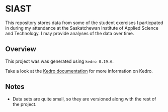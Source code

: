 # SIAST

This repository stores data from some of the student exercises I particpated in during my attendance at the Saskatchewan Institute of Applied Science and Technology. I may provide analyses of the data over time.

## Overview

This project was was generated using `kedro 0.19.6`.

Take a look at the [Kedro documentation](https://docs.kedro.org) for more information on Kedro.

## Notes
- Data sets are quite small, so they are versioned along with the rest of the project.
